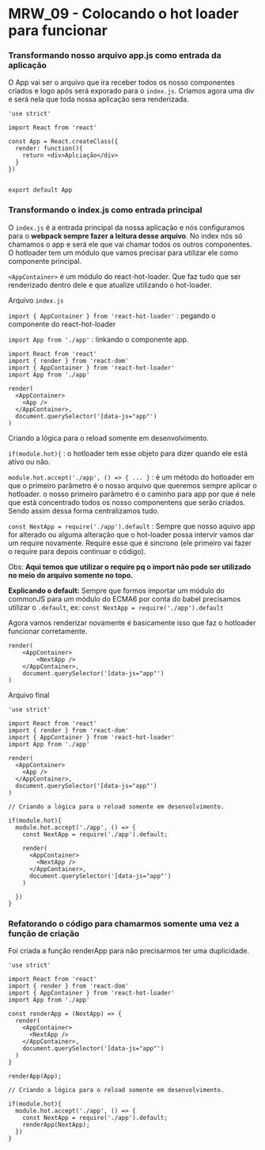 # MRW_09 - Colocando o hot loader para funcionar


### Transformando nosso arquivo app.js como entrada da aplicação

O App vai ser o arquivo que ira receber todos os nosso componentes criados e logo após será exporado para o `index.js`.
Criamos agora uma div e será nela que toda nossa aplicação sera renderizada.

```
'use strict'

import React from 'react'

const App = React.createClass({
  render: function(){
    return <div>Aplciação</div>
  }
})


export default App
```

### Transformando o index.js como entrada principal 

O `index.js` é a entrada principal da nossa aplicação e nós configuramos para o **webpack sempre fazer a leitura desse arquivo**. No index nós só chamamos o app e será ele que vai chamar todos os outros componentes.
O hotloader tem um módulo que vamos precisar para utilizar ele como componente principal.

`<AppContainer>` é um módulo do react-hot-loader. Que faz tudo que ser renderizado dentro dele e que atualize utilizando o hot-loader.


Arquivo `index.js`

`import { AppContainer } from 'react-hot-loader'` : pegando o componente do react-hot-loader

`import App from './app'` : linkando o componente app.
```
import React from 'react'
import { render } from 'react-dom'
import { AppContainer } from 'react-hot-loader'
import App from './app'

render(
  <AppContainer>
    <App />
  </AppContainer>,
  document.querySelector('[data-js="app"')
)

```

Criando a lógica para o reload somente em desenvolvimento.

`if(module.hot){` : o hotloader tem esse objeto para dizer quando ele está ativo ou não.

` module.hot.accept('./app', () => { ... } ` : é um método do hotloader em que o primeiro parâmetro é o nosso arquivo que queremos sempre aplicar o hotloader.
o nosso primeiro parâmetro é o caminho para app por que é nele que está concentrado todos os nosso componentens que serão criados. 
Sendo assim dessa forma centralizamos tudo.

`const NextApp = require('./app').default` : Sempre que nosso aquivo app for alterado ou alguma alteração que o hot-loader possa intervir vamos dar um require novamente. Require esse que é sincrono (ele primeiro vai fazer o require para depois continuar o código).

Obs: **Aqui temos que utilizar  o require pq o import não pode ser utilizado no meio do arquivo somente no topo.**

**Explicando o default:** Sempre que formos importar um módulo do commonJS para um módulo do ECMA6 por conta do babel precisamos utilizar o `.default`, ex:  `const NextApp = require('./app').default`


Agora vamos renderizar novamente é basicamente isso que faz o hotloader funcionar corretamente.

```
render( 
    <AppContainer>
        <NextApp />
    </AppContainer>,
    document.querySelector('[data-js="app"')
)
```

Arquivo final
```
'use strict'

import React from 'react'
import { render } from 'react-dom'
import { AppContainer } from 'react-hot-loader'
import App from './app'

render(
  <AppContainer>
    <App />
  </AppContainer>,
  document.querySelector('[data-js="app"')
)

// Criando a lógica para o reload somente em desenvolvimento.

if(module.hot){
  module.hot.accept('./app', () => {
    const NextApp = require('./app').default; 

    render(
      <AppContainer>
        <NextApp />
      </AppContainer>,
      document.querySelector('[data-js="app"')
    )

  })
}

```

### Refatorando o código para chamarmos somente uma vez a função de criação
Foi criada a função renderApp para não precisarmos ter uma duplicidade.

```
'use strict'

import React from 'react'
import { render } from 'react-dom'
import { AppContainer } from 'react-hot-loader'
import App from './app'

const renderApp = (NextApp) => {
  render(
    <AppContainer>
      <NextApp />
    </AppContainer>,
    document.querySelector('[data-js="app"')
  )
}

renderApp(App);

// Criando a lógica para o reload somente em desenvolvimento.

if(module.hot){
  module.hot.accept('./app', () => {
    const NextApp = require('./app').default;
    renderApp(NextApp);
  })
}

````